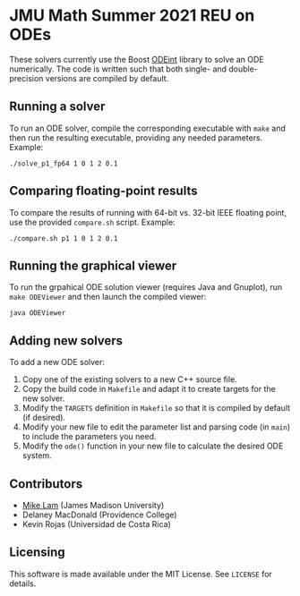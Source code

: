 # JMU Math Summer 2021 REU on ODEs

These solvers currently use the Boost
[ODEint](https://www.boost.org/doc/libs/1_66_0/libs/numeric/odeint/doc/html/index.html)
library to solve an ODE numerically. The code is written such that both single-
and double-precision versions are compiled by default.

## Running a solver

To run an ODE solver, compile the corresponding executable with `make` and then
run the resulting executable, providing any needed parameters. Example:

```
./solve_p1_fp64 1 0 1 2 0.1
```

## Comparing floating-point results

To compare the results of running with 64-bit vs. 32-bit IEEE floating point,
use the provided `compare.sh` script. Example:

```
./compare.sh p1 1 0 1 2 0.1
```

## Running the graphical viewer

To run the grpahical ODE solution viewer (requires Java and Gnuplot), run `make
ODEViewer` and then launch the compiled viewer:

```
java ODEViewer
```

## Adding new solvers

To add a new ODE solver:

1. Copy one of the existing solvers to a new C++ source file.
2. Copy the build code in `Makefile` and adapt it to create targets for the new
   solver.
3. Modify the `TARGETS` definition in `Makefile` so that it is compiled by
   default (if desired).
4. Modify your new file to edit the parameter list and parsing code (in `main`)
   to include the parameters you need.
5. Modify the `ode()` function in your new file to calculate the desired ODE
   system.

## Contributors

* [Mike Lam](https://github.com/lam2mo) (James Madison University)
* Delaney MacDonald (Providence College)
* Kevin Rojas (Universidad de Costa Rica)

## Licensing

This software is made available under the MIT License. See `LICENSE` for
details.

